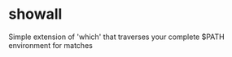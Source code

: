 showall
=======

Simple extension of 'which' that traverses your complete $PATH environment for matches
